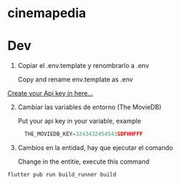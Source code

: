 # cinemapedia

# Dev

1. Copiar el .env.template y renombrarlo a .env

   Copy and rename env.template as .env

[Create your Api key in here...](https://www.themoviedb.org/)

2. Cambiar las variables de entorno (The MovieDB)

   Put your api key in your variable, example

   ```javascript
     THE_MOVIEDB_KEY=3243432454543SDFHHFFF
   ```

3. Cambios en la entidad, hay que ejecutar el comando

   Change in the entitie, execute this command

```
flutter pub run build_runner build
```
